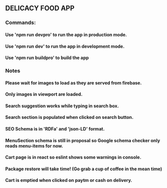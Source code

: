 ## DELICACY FOOD APP

### Commands: 
#### Use 'npm run devpro' to run the app in production mode.
#### Use 'npm run dev' to run the app in development mode.
#### Use 'npm run buildpro' to build the app

### Notes
#### Please wait for images to load as they are served from firebase.
#### Only images in viewport are loaded.
#### Search suggestion works while typing in search box.
#### Search section is populated when clicked on search button.
#### SEO Schema is in 'RDFa' and 'json-LD' format.
#### MenuSection schema is still in proposal so Google schema checker only reads menu-items for now.
#### Cart page is in react so eslint shows some warnings in console.
#### Package restore will take time! (Go grab a cup of coffee in the mean time)
#### Cart is emptied when clicked on paytm or cash on delivery.
